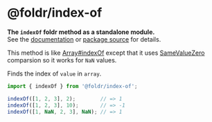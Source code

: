 # @foldr/index-of

**The `indexOf` foldr method as a standalone module.**    
See the [documentation](http://foldr.com/0.0.0/index-of) or [package source](https:/github.com/CloudVessel/foldr/blob/master/packages/categories/index-of/src/index.js) for details.

This method is like [Array#indexOf](https://developer.mozilla.org/en-US/docs/Web/JavaScript/Reference/Global_Objects/Array/indexOf)
except that it uses [SameValueZero](https://developer.mozilla.org/en-US/docs/Web/JavaScript/Equality_comparisons_and_sameness) comparsion so it works for `NaN` values.

Finds the index of `value` in `array`.

```js
import { indexOf } from '@foldr/index-of';

indexOf([1, 2, 3], 2);        // => 1
indexOf([1, 2, 3], 10);       // => -1
indexOf([1, NaN, 2, 3], NaN); // => 1
```
